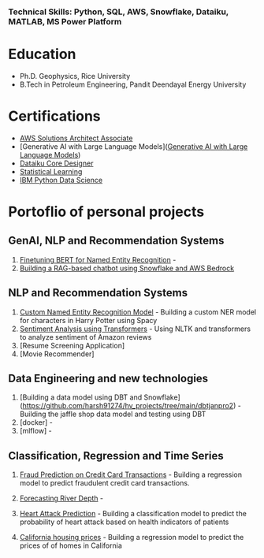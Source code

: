 ### Technical Skills: Python, SQL, AWS, Snowflake, Dataiku, MATLAB, MS Power Platform

# Education
- Ph.D. Geophysics, Rice University
- B.Tech in Petroleum Engineering, Pandit Deendayal Energy University

# Certifications
- [AWS Solutions Architect Associate](https://www.credly.com/badges/aac71cc4-37b8-42ef-bfd3-10b45b69a41a/linked_in_profile)
- [Generative AI with Large Language Models]([Generative AI with Large Language Models](https://www.coursera.org/account/accomplishments/verify/HYUSH5YKXHKH?utm_source=link&utm_medium=certificate&utm_content=cert_image&utm_campaign=sharing_cta&utm_product=course))
- [Dataiku Core Designer](https://verify.skilljar.com/c/kmz996k4338p)
- [Statistical Learning](https://courses.edx.org/certificates/477df4f733f043e5ac5e6801f7a380e6)
- [IBM Python Data Science](https://credentials.edx.org/credentials/41d32e85ebd2452797ad660be1b5653f/)

# Portoflio of personal projects

## GenAI, NLP and Recommendation Systems

1. [Finetuning BERT for Named Entity Recognition](https://github.com/harsh91274/named_entity_recognition_using_bert) -
5. [Building a RAG-based chatbot using Snowflake and AWS Bedrock]()

## NLP and Recommendation Systems

1. [Custom Named Entity Recognition Model](https://github.com/harsh91274/NER_spacy) - Building a custom NER model for characters in Harry Potter using Spacy
2. [Sentiment Analysis using Transformers](https://github.com/harsh91274/amazon_sentiment_reviews) - Using NLTK and transformers to analyze sentiment of Amazon reviews
3. [Resume Screening Application]
4. [Movie Recommender] 

## Data Engineering and new technologies

1. [Building a data model using DBT and Snowflake] (https://github.com/harsh91274/hv_projects/tree/main/dbtjanpro2) - Building the jaffle shop data model and testing using DBT
2. [docker] -
3. [mlflow] - 

## Classification, Regression and Time Series

1. [Fraud Prediction on Credit Card Transactions](https://github.com/harsh91274/card_transactions_fraud_prediction) - Building a regression model to predict fraudulent credit card transactions.

2. [Forecasting River Depth](https://github.com/harsh91274/sales_forecasting) - 

3. [Heart Attack Prediction](https://github.com/harsh91274/small_ml_projects/tree/main/heart_attack_prediction) - Building a classification model to predict the probability of heart attack based on health indicators of patients

4. [California housing prices](https://github.com/harsh91274/small_ml_projects/tree/main/california_housing_prices) - Building a regression model to predict the prices of of homes in California
